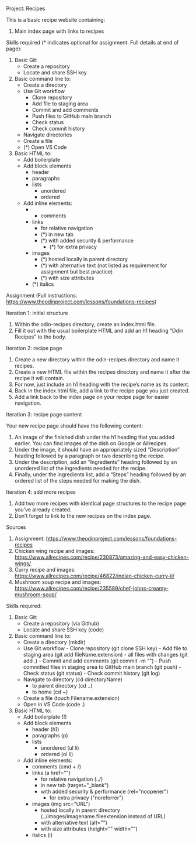 <!-- TO DO: 
- Continue updating skills and sources as you go along -->

Project: Recipes

This is a basic recipe website containing:
1. Main index page with links to recipes

Skills required (* indicates optional for assignment. Full details at end of page):
1. Basic Git:
    - Create a repository
    - Locate and share SSH key
2. Basic command line to:
    - Create a directory
    - Use Git workflow
        - Clone repository
        - Add file to staging area
        - Commit and add comments
        - Push files to GitHub main branch
        - Check status
        - Check commit history
    - Navigate directories
    - Create a file
    - (*) Open VS Code
3. Basic HTML to:
    - Add boilerplate
    - Add block elements
        - header
        - paragraphs
        - lists
            - unordered
            - ordered
    - Add inline elements:
        - * comments
        - links
            - for relative navigation
            - (*) in new tab
            - (*) with added security & performance
                - (*) for extra privacy
        - images
            - (*) hosted locally in parent directory
            - (*) with alternative text (not listed as requirement for assignment but best practice)
            - (*) with size attributes
        - (*) italics

Assignment (Full instructions: https://www.theodinproject.com/lessons/foundations-recipes)

Iteration 1: initial structure
1. Within the odin-recipes directory, create an index.html file.
2. Fill it out with the usual boilerplate HTML and add an h1 heading “Odin Recipes” to the body.

Iteration 2: recipe page
1. Create a new directory within the odin-recipes directory and name it recipes.
2. Create a new HTML file within the recipes directory and name it after the recipe it will contain. 
3. For now, just include an h1 heading with the recipe’s name as its content.
4. Back in the index.html file, add a link to the recipe page you just created. 
5. Add a link back to the index page on your recipe page for easier navigation. 

Iteration 3: recipe page content

Your new recipe page should have the following content:
1. An image of the finished dish under the h1 heading that you added earlier. You can find images of the dish on Google or Allrecipes.
2. Under the image, it should have an appropriately sized “Description” heading followed by a paragraph or two describing the recipe.
3. Under the description, add an “Ingredients” heading followed by an unordered list of the ingredients needed for the recipe.
4. Finally, under the ingredients list, add a “Steps” heading followed by an ordered list of the steps needed for making the dish.

Iteration 4: add more recipes
1. Add two more recipes with identical page structures to the recipe page you’ve already created.
2. Don’t forget to link to the new recipes on the index page.

Sources
1. Assignment: https://www.theodinproject.com/lessons/foundations-recipes
2. Chicken wing recipe and images: https://www.allrecipes.com/recipe/230873/amazing-and-easy-chicken-wings/
3. Curry recipe and images: https://www.allrecipes.com/recipe/46822/indian-chicken-curry-ii/
4. Mushroom soup recipe and images: https://www.allrecipes.com/recipe/235589/chef-johns-creamy-mushroom-soup/


Skills required:
1. Basic Git:
    - Create a repository (via Github)
    - Locate and share SSH key (code)
2. Basic command line to:
    - Create a directory (mkdir)
    - Use Git workflow
		    - Clone repository (git clone SSH key)
		    - Add file to staging area (git add fileName.extension)
                - all files with changes (git add .)
		    - Commit and add comments (git commit -m "")
		    - Push committed files in staging area to GitHub main branch (git push)
		    - Check status (git status)
		    - Check commit history (git log)
    - Navigate to directory (cd directoryName)
        - to parent directory (cd ..)
        - to home (cd ~)
    - Create a file (touch Filename.extension)
    - Open in VS Code (code .)
3. Basic HTML to:
    - Add boilerplate (!)
    - Add block elements
        - header (h1)
        - paragraphs (p)
        - lists
            - unordered (ul li)
            - ordered  (ol li)
    - Add inline elements:
        - comments (cmd + /)
        - links (a href="")
            - for relative navigation (../)
            - in new tab (target="_blank")
            - with added security & performance (rel="noopener")
                - for extra privacy ("noreferrer")
        - images (img src="URL")
            - hosted locally in parent directory (../images/imagename.fileextension instead of URL)
            - with alternative text (alt="")
            - with size attributes (height="" width="")
        - italics (i)